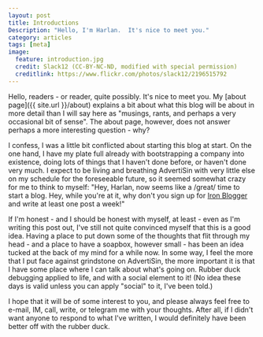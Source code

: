```yaml
---
layout: post
title: Introductions
Description: "Hello, I'm Harlan.  It's nice to meet you."
category: articles
tags: [meta]
image:
  feature: introduction.jpg
  credit: Slack12 (CC-BY-NC-ND, modified with special permission)
  creditlink: https://www.flickr.com/photos/slack12/2196515792
---
```

Hello, readers - or reader, quite possibly.  It's nice to meet you. My [about page]({{ site.url }}/about) explains a bit about what this blog will be about in more detail than I will say here as "musings, rants, and perhaps a very occasional bit of sense".  The about page, however, does not answer perhaps a more interesting question - why?

I confess, I was a little bit conflicted about starting this blog at start.  On the one hand, I have my plate full already with bootstrapping a company into existence, doing lots of things that I haven't done before, or haven't done very much.  I expect to be living and breathing AdvertiSin with very little else on my schedule for the foreseeable future, so it seemed somewhat crazy for me to think to myself: "Hey, Harlan, now seems like a /great/ time to start a blog.
Hey, while you're at it, why don't you sign up for [Iron Blogger](http://boston.iron-blogger.com/pages/home/) and write at least one post a week!"

If I'm honest - and I should be honest with myself, at least - even as I'm writing this post out, I've still not quite convinced myself that this is a good idea.  Having a place to put down some of the thoughts that flit through my head - and a place to have a soapbox, however small - has been an idea tucked at the back of my mind for a while now.  In some way, I feel the more that I put face against grindstone on AdvertiSin, the more important it is that I have some place where I can talk about what's going on.  Rubber duck debugging applied to life, and with a social element to it! (No idea these days is valid unless you can apply "social" to it, I've been told.)

I hope that it will be of some interest to you, and please always feel free to e-mail, IM, call, write, or telegram me with your thoughts.  After all, if I didn't want anyone to respond to what I've written, I would definitely have been better off with the rubber duck.


